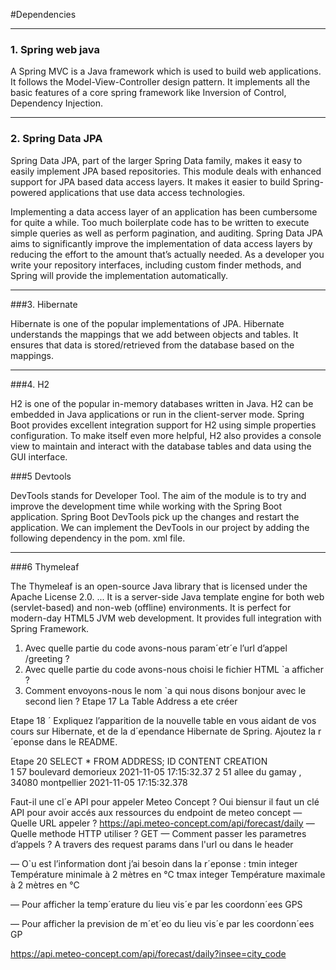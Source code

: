 #Dependencies 

----
### 1. Spring web java
	
A Spring MVC is a Java framework which is used to build web applications. It follows the Model-View-Controller design pattern. It implements all the basic features of a core spring framework like Inversion of Control, Dependency Injection.

----

### 2. Spring Data JPA

Spring Data JPA, part of the larger Spring Data family, makes it easy to easily implement JPA based repositories. This module deals with enhanced support for JPA based data access layers. It makes it easier to build Spring-powered applications that use data access technologies.

Implementing a data access layer of an application has been cumbersome for quite a while. Too much boilerplate code has to be written to execute simple queries as well as perform pagination, and auditing. Spring Data JPA aims to significantly improve the implementation of data access layers by reducing the effort to the amount that’s actually needed. As a developer you write your repository interfaces, including custom finder methods, and Spring will provide the implementation automatically.

----
###3. Hibernate

Hibernate is one of the popular implementations of JPA. Hibernate understands the mappings that we add between objects and tables. It ensures that data is stored/retrieved from the database based on the mappings.

---
###4. H2

H2 is one of the popular in-memory databases written in Java. H2 can be embedded in Java applications or run in the client-server mode.
Spring Boot provides excellent integration support for H2 using simple properties configuration.
To make itself even more helpful, H2 also provides a console view to maintain and interact with the database tables and data using the GUI interface.

###5 Devtools


DevTools stands for Developer Tool. The aim of the module is to try and improve the development time while working with the Spring Boot application. Spring Boot DevTools pick up the changes and restart the application. We can implement the DevTools in our project by adding the following dependency in the pom. xml file.

---
###6  Thymeleaf

The Thymeleaf is an open-source Java library that is licensed under the Apache License 2.0. ... It is a server-side Java template engine for both web (servlet-based) and non-web (offline) environments. It is perfect for modern-day HTML5 JVM web development. It provides full integration with Spring Framework.


1. Avec quelle partie du code avons-nous param´etr´e l’url d’appel /greeting ?
2. Avec quelle partie du code avons-nous choisi le fichier HTML `a afficher ?
3. Comment envoyons-nous le nom `a qui nous disons bonjour avec le second lien ?
Etape 17 
La Table Address a ete créer

Etape 18 ´
Expliquez l’apparition de la nouvelle table en vous aidant de vos cours sur Hibernate, et
de la d´ependance Hibernate de Spring. Ajoutez la r´eponse dans le README.

Etape 20
SELECT * FROM ADDRESS;
ID  	CONTENT  	CREATION  
1	57 boulevard demorieux	2021-11-05 17:15:32.37
2	51 allee du gamay , 34080 montpellier	2021-11-05 17:15:32.378


 Faut-il une cl´e API pour appeler Meteo Concept ?
 Oui biensur il faut un clé API pour avoir accés aux ressources du endpoint de meteo concept
— Quelle URL appeler ?
https://api.meteo-concept.com/api/forecast/daily
— Quelle methode HTTP utiliser ?
GET
— Comment passer les parametres d’appels ?
A travers des request params dans l'url ou dans le header

— O`u est l’information dont j’ai besoin dans la r´eponse :
tmin	integer	Température minimale à 2 mètres en °C
tmax	integer	Température maximale à 2 mètres en °C


— Pour afficher la temp´erature du lieu vis´e par les coordonn´ees GPS

— Pour afficher la prevision de m´et´eo du lieu vis´e par les coordonn´ees GP

https://api.meteo-concept.com/api/forecast/daily?insee=city_code